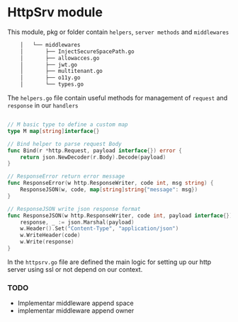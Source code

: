 # HttpSrv module

This module, pkg or folder contain `helpers`, `server methods` and `middlewares`

```bash
    │   └── middlewares
    │       ├── InjectSecureSpacePath.go
    │       ├── allowacces.go
    │       ├── jwt.go
    │       ├── multitenant.go
    │       ├── o11y.go
    │       └── types.go
```

The `helpers.go` file contain useful methods for management of `request` and `response` in our `handlers`

```go

// M basic type to define a custom map
type M map[string]interface{}

// Bind helper to parse request Body
func Bind(r *http.Request, payload interface{}) error {
	return json.NewDecoder(r.Body).Decode(payload)
}

// ResponseError return error message
func ResponseError(w http.ResponseWriter, code int, msg string) {
	ResponseJSON(w, code, map[string]string{"message": msg})
}

// ResponseJSON write json response format
func ResponseJSON(w http.ResponseWriter, code int, payload interface{}) {
	response, _ := json.Marshal(payload)
	w.Header().Set("Content-Type", "application/json")
	w.WriteHeader(code)
	w.Write(response)
}
```

In the `httpsrv.go` file are defined the main logic for setting up our http server using ssl or not depend on our context.



### TODO
- Implementar middleware append space
- implementar middleware append owner